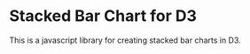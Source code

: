 Stacked Bar Chart for D3
========================

This is a javascript library for creating stacked bar charts in D3.